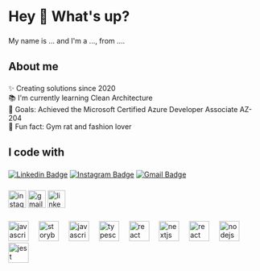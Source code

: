 <h1 align="left">Hey 👋 What's up?</h1>

###

<p align="left">My name is ... and I'm a ..., from ....</p>

###

<h2 align="left">About me</h2>

###

<p align="left">✨ Creating solutions since 2020 <br>📚 I'm currently learning Clean Architecture <br>🎯 Goals: Achieved the Microsoft Certified Azure Developer Associate AZ-204 <br>🎲 Fun fact: Gym rat and fashion lover</p>

###

<h2 align="left">I code with</h2>

###

[![Linkedin Badge](https://img.shields.io/badge/-Linkedin-blue?style=flat-square&logo=Linkedin&logoColor=white&link=https://www.linkedin.com/in/giovanasouzaduarte/)](https://www.linkedin.com/in/giovanasouzaduarte/)
[![Instagram Badge](https://img.shields.io/badge/-Instagram-purple?style=flat-square&logo=instagram&logoColor=white&link=https://www.instagram.com/georgiaduarte.cs/)](https://www.instagram.com/georgiaduarte.cs/)
[![Gmail Badge](https://img.shields.io/badge/giovanasouzaduarte@gmail.com-c14438?style=flat-square&logo=Gmail&logoColor=white&link=mailto:giovanasouzaduarte@gmail.com)](mailto:giovanasouzaduarte@gmail.com)

###


<div align="left">
  <img src="https://img.shields.io/static/v1?message=Instagram&logo=instagram&label=&color=E4405F&logoColor=white&labelColor=&style=for-the-badge" href="https://www.instagram.com/georgiaduarte.cs/" height="35" alt="instagram logo"  />
  <img src="https://img.shields.io/static/v1?message=Gmail&logo=gmail&label=&color=D14836&logoColor=white&labelColor=&style=for-the-badge" href="giovanasouzaduarte@gmail.com" height="35" alt="gmail logo"  />
  <img src="https://img.shields.io/static/v1?message=LinkedIn&logo=linkedin&label=&color=0077B5&logoColor=white&labelColor=&style=for-the-badge" href="https://www.linkedin.com/in/giovanasouzaduarte/" height="35" alt="linkedin logo"  />
</div>

###

<div align="left">
  <img src="https://cdn.jsdelivr.net/gh/devicons/devicon/icons/csharp/csharp-original.svg" height="40" alt="javascript logo" />
  <img width="12" />
  <img src="https://cdn.jsdelivr.net/gh/devicons/devicon/icons/swift/swift-original.svg" height="40" alt="storybook logo"  />
  <img width="12" />
  <img src="https://cdn.jsdelivr.net/gh/devicons/devicon/icons/javascript/javascript-original.svg" height="40" alt="javascript logo"  />
  <img width="12" />
  <img src="https://cdn.jsdelivr.net/gh/devicons/devicon/icons/typescript/typescript-original.svg" height="40" alt="typescript logo"  />
  <img width="12" />
  <img src="https://cdn.jsdelivr.net/gh/devicons/devicon/icons/react/react-original.svg" height="40" alt="react logo"  />
  <img width="12" />
  <img src="https://cdn.jsdelivr.net/gh/devicons/devicon/icons/nextjs/nextjs-original.svg" height="40" alt="nextjs logo"  />
  <img width="12" />
  <img src="https://cdn.jsdelivr.net/gh/devicons/devicon/icons/angular/angular-original.svg" height="40" alt="react logo"  />
  <img width="12" />
  <img src="https://cdn.jsdelivr.net/gh/devicons/devicon/icons/nodejs/nodejs-original.svg" height="40" alt="nodejs logo"  />
  <img width="12" />
  <img src="https://cdn.jsdelivr.net/gh/devicons/devicon/icons/vscode/vscode-original.svg" height="40" alt="jest logo"  />
</div>

###
